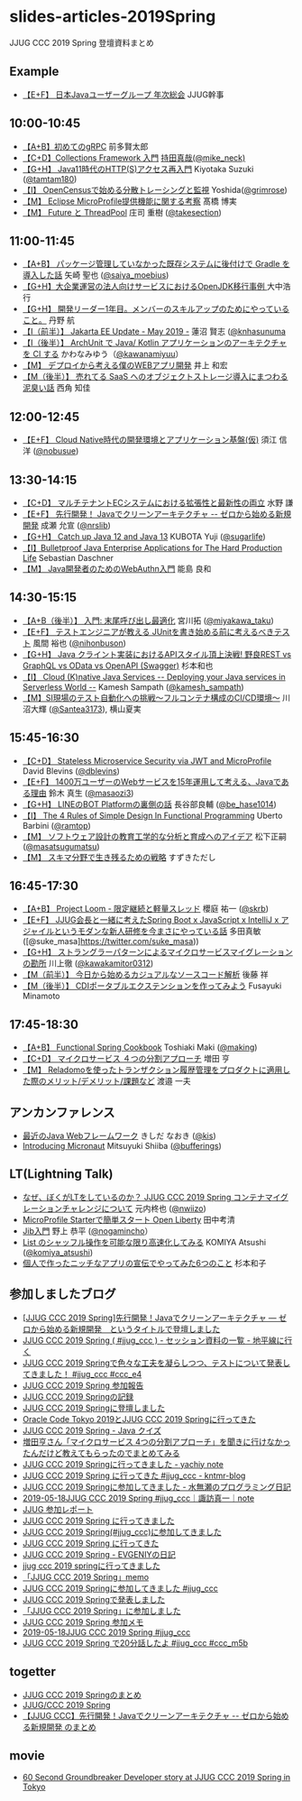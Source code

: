 # slides-articles-2019Spring
JJUG CCC 2019 Spring 登壇資料まとめ

## Example
- [【E+F】 日本Javaユーザーグループ 年次総会](https://ここにスライドURLを入れてね) JJUG幹事

## 10:00-10:45
- [【A+B】初めてのgRPC](https://speakerdeck.com/line_developers/starting-grpc) 前多賢太郎
- [【C+D】Collections Framework 入門](https://www.slideshare.net/mikeneck/jjugccc-2019-spring-collections-framework-jjug-jjugccc-cccc1) [持田真哉(@mike_neck)](https://twitter.com/mike_neck)
- [【G+H】 Java11時代のHTTP(S)アクセス再入門](https://www.slideshare.net/tamrin69/introduction-httpclient-on-java11) Kiyotaka Suzuki ([@tamtam180](https://twitter.com/tamtam180))
- [【I】 OpenCensusで始める分散トレーシングと監視](https://docs.google.com/presentation/d/e/2PACX-1vRotoqhMthVJ6fsAnYIAz04M_-W2HFG43Hc88IXRjlx2WI7z9HB6dGJyj6KhRv-iryz-FD5kxyA0vCr/pub?start=false&loop=false&delayms=3000) Yoshida([@grimrose](https://github.com/grimrose))
- [【M】 Eclipse MicroProfile提供機能に関する考察](https://github.com/jjug-ccc/slides-articles-2019Spring/blob/master/slide/m1a_EclipseMicroProfile.pdf) 髙橋 博実
- [【M】 Future と ThreadPool](https://speakerdeck.com/takesection/futuretothreadpool) 庄司 重樹 ([@takesection](https://twitter.com/takesection)) 

## 11:00-11:45

- [【A+B】 パッケージ管理していなかった既存システムに後付けで Gradle を導入した話](https://speakerdeck.com/saiya_moebius/how-to-setup-gradle-to-improve-legacy-java-system) 矢崎 聖也 ([@saiya_moebius](https://twitter.com/saiya_moebius))
- [【G+H】大企業運営の法人向けサービスにおけるOpenJDK移行事例 ](https://blog.fieldnotes.jp/entry/jjug-ccc-2019-spring) 大中浩行
- [【G+H】 開発リーダー1年目。メンバーのスキルアップのためにやっていること。](https://docs.google.com/presentation/d/1Xx5UPJkmy2dgzRloe8zaGGpEPWk1rhLiAMypK4TKRz8/edit?usp=sharing) 丹野 航
- [【I（前半）】 Jakarta EE Update - May 2019 -](https://www.slideshare.net/khasunuma/jakarta-ee-update-may-2019) 蓮沼 賢志 ([@knhasunuma](https://twitter.com/knhasunuma)
- [【I（後半）】 ArchUnit で Java/ Kotlin アプリケーションのアーキテクチャを CI する](https://speakerdeck.com/kawanamiyuu/jjug-ccc-2019-spring) かわなみゆう（[@kawanamiyuu](https://twitter.com/kawanamiyuu)）
- [【M】 デプロイから考える僕のWEBアプリ開発](https://speakerdeck.com/instreest/think-from-deployment) 井上 和宏
- [【M（後半）】 売れてる SaaS へのオブジェクトストレージ導入にまつわる泥臭い話](https://speakerdeck.com/westc/jjug-ccc-2019-spring) 西角 知佳

## 12:00-12:45

- [【E+F】 Cloud Native時代の開発環境とアプリケーション基盤(仮)](https://speakerdeck.com/nobusue/runtime-for-cloud-native-era) 須江 信洋 ([@nobusue](https://twitter.com/nobusue))

## 13:30-14:15

- [【C+D】 マルチテナントECシステムにおける拡張性と最新性の両立](https://www.slideshare.net/ssusera756b0/ec-146376859) 水野 謙
- [【E+F】 先行開発！ Javaでクリーンアーキテクチャ -- ゼロから始める新規開発](https://speakerdeck.com/nrslib/clean-architecture-with-java) 成瀬 允宣 ([@nrslib](https://twitter.com/nrslib))
- [【G+H】 Catch up Java 12 and Java 13](https://www.slideshare.net/YujiKubota/catch-up-java-12-and-java-13) KUBOTA Yuji ([@sugarlife](https://twitter.com/sugarlife))
- [【I】Bulletproof Java Enterprise Applications for The Hard Production Life](https://www.sebastian-daschner.com/talks/bulletproof-ee/) Sebastian Daschner
- [【M】 Java開発者のためのWebAuthn入門](https://speakerdeck.com/ynojima/webauthn-for-java-developers) 能島 良和

## 14:30-15:15

- [【A+B（後半）】 入門: 末尾呼び出し最適化](https://https://speakerdeck.com/miyakawataku/tail-call-elimination-intro) 宮川拓 ([@miyakawa\_taku](https://twitter.com/miyakawa_taku))
- [【E+F】 テストエンジニアが教える JUnitを書き始める前に考えるべきテスト](https://speakerdeck.com/nihonbuson/jjug-ccc-2019-spring) 風間 裕也 ([@nihonbuson](https://twitter.com/nihonbuson))
- [【G+H】 Java クライント実装におけるAPIスタイル頂上決戦! 野良REST vs GraphQL vs OData vs OpenAPI (Swagger)](https://speakerdeck.com/sugimomoto/java-kuraintoshi-zhuang-niokeruapisutairuding-shang-jue-zhan-ye-liang-rest-vs-graphql-vs-odata-vs-openapi-swagger) 杉本和也
- [【I】 Cloud (K)native Java Services -- Deploying your Java services in Serverless World --](https://slidr.io/kameshsampath/cloud-k-native-java-services-deploying-your-java-services-in-serverless) Kamesh Sampath ([@kamesh_sampath](https://twitter.com/kamesh_sampath))
- [【M】SI現場のテスト自動化への挑戦〜フルコンテナ構成のCI/CD環境〜](https://www.slideshare.net/DaikiKawanuma/sicicd/DaikiKawanuma/sicicd) 川沼大輝 ([@Santea3173](https://twitter.com/Santea3173)), 横山夏実


## 15:45-16:30

- [【C+D】 Stateless Microservice Security via JWT and MicroProfile](https://www.slideshare.net/dblevins1/2019-jjug-ccc-stateless-microservice-security-with-microprofile-jwt) David Blevins ([@dblevins](https://twitter.com/dblevins))
- [【E+F】 1400万ユーザーのWebサービスを15年運用して考える、Javaである理由](https://speakerdeck.com/masao0127s/1400mo-yuzafalsewebsabisuwo-15nian-yun-yong-sitekao-eru-javadearuli-you) 鈴木 真生 ([@masaozi3](https://twitter.com/masaozi3))
- [【G+H】 LINEのBOT Platformの裏側の話](https://speakerdeck.com/line_developers/behind-the-line-bot-platform) 長谷部良輔 ([@be_hase1014](https://twitter.com/be_hase1014))
- [【I】 The 4 Rules of Simple Design In Functional Programming](https://speakerdeck.com/ramtop/4-rules-of-simple-design-in-functional-programming) Uberto Barbini ([@ramtop](https://twitter.com/ramtop))
- [【M】 ソフトウェア設計の教育工学的な分析と育成へのアイデア](https://speakerdeck.com/deffence1776/jjug-2019-spring-fa-biao-zi-liao-sohutoueashe-ji-falsejiao-yu-gong-xue-de-nafen-xi-toyu-cheng-hefalseaidea) 松下正嗣 ([@masatsugumatsu]())
- [【M】 スキマ分野で生き残るための戦略](https://docs.google.com/presentation/d/1JN4hbvTe89G6pwlIndrC3192kh2XKrt51Yjc5Ievt4M/edit) すずきただし

## 16:45-17:30

- [【A+B】 Project Loom - 限定継続と軽量スレッド](https://speakerdeck.com/skrb/project-loom-qing-liang-suretudotoxian-ding-ji-sok) 櫻庭 祐一 ([@skrb](https://twitter.com/skrb))
- [【E+F】 JJUG会長と一緒に考えたSpring Boot x JavaScript x IntelliJ x アジャイルというモダンな新人研修を今まさにやっている話](https://speakerdeck.com/masatoshitada/modern-new-employees-training-spring-boot-javascript-intellij-agile) 多田真敏 ([@suke_masa]https://twitter.com/suke_masa))
-  [【G+H】 ストラングラーパターンによるマイクロサービスマイグレーションの勘所](https://speakerdeck.com/kawakamitor/jjug-ccc-2019-spring) 川上徹 ([@kawakamitor0312](https://twitter.com/kawakamitor0312))
- [【M（前半）】 今日から始めるカジュアルなソースコード解析](https://speakerdeck.com/akiragoto/jjug-ccc-2019-spring) 後藤 祥
- [【M（後半）】 CDIポータブルエクステンションを作ってみよう](https://speakerdeck.com/neverbird/cdipotaburuekusutensiyonwozuo-tutemiyou) Fusayuki Minamoto

## 17:45-18:30

- [【A+B】 Functional Spring Cookbook](https://docs.google.com/presentation/d/1-0NopTfA-CGiCNvKPDOH9ZDMHhazKuoT-_1R69Wp8qs/edit) Toshiaki Maki ([@making](https://twitter.com/making))
- [【C+D】 マイクロサービス ４つの分割アプローチ](https://www.slideshare.net/masuda220/ss-146325870) 増田 亨
- [【M】 Reladomoを使ったトランザクション履歴管理をプロダクトに適用した際のメリット/デメリット/課題など](https://www.slideshare.net/navekazu/reladomo-146647716) 渡邉 一夫

## アンカンファレンス

- [最近のJava Webフレームワーク](https://speakerdeck.com/kishida/java-web-framework-ccc-2019-spr) きしだ なおき ([@kis](https://twitter.com/kis))
- [Introducing Micronaut](https://speakerdeck.com/bufferings/introducing-micronaut) Mitsuyuki Shiiba ([@bufferings](https://twitter.com/bufferings))

## LT(Lightning Talk)

- [なぜ、ぼくがLTをしているのか？ JJUG CCC 2019 Spring コンテナマイグレーションチャレンジについて](https://speakerdeck.com/nwiizo/naze-bokugaltwositeirufalseka) 元内柊也 ([@nwiizo](https://twitter.com/nwiizo))
- [MicroProfile Starterで簡単スタート Open Liberty](https://www.slideshare.net/takakiyo/microprofile-starter-open-liberty?qid=09d4b228-391e-4479-a225-8de2cb1a5a5b&v=&b=&from_search=4) 田中考清
- [Jib入門](https://speakerdeck.com/nogamincho/jibru-men) 野上 恭平 ([@nogamincho](https://twitter.com/nogamincho)）
- [List のシャッフル操作を可能な限り高速化してみる](https://docs.google.com/presentation/d/1OFq1GNGNuQEftFhtAjGgvZs7pciMDs6W0Kto0QtLwwI/edit#slide=id.p) KOMIYA Atsushi ([@komiya_atsushi](https://twitter.com/komiya_atsushi))
- [個人で作ったニッチなアプリの宣伝でやってみた6つのこと](http://www.tomokosugimoto.net/drum/other/jjug_ccc/slide_web.html) 杉本和子

## 参加しましたブログ

- [[JJUG CCC 2019 Spring]先行開発！Javaでクリーンアーキテクチャ — ゼロから始める新規開発　というタイトルで登壇しました](https://nrslib.com/event-after-jjug-ccc-2019-spring/)
- [JJUG CCC 2019 Spring ( #jjug_ccc ) - セッション資料の一覧 - 地平線に行く](https://yujisoftware.hatenablog.com/entry/2019/05/19/040112)
- [JJUG CCC 2019 Springで色々な工夫を凝らしつつ、テストについて発表してきました！ #jjug_ccc #ccc_e4](http://nihonbuson.hatenadiary.jp/entry/2019/05/20/080000)
- [JJUG CCC 2019 Spring 参加報告](http://suzaku-tec.hatenadiary.jp/entry/2019/05/20/233523)
- [JJUG CCC 2019 Springの記録](https://miyakawataku.hatenablog.com/entry/20190520/1558358694)
- [JJUG CCC 2019 Springに登壇しました](https://www.project-respite.com/jjug-ccc-2019-spring/)
- [Oracle Code Tokyo 2019とJJUG CCC 2019 Springに行ってきた](https://dev.classmethod.jp/etc/jjug-ccc-2019-spring/)
- [JJUG CCC 2019 Spring - Java クイズ](https://www.m3tech.blog/entry/2019/05/18/140557)
- [増田亨さん「マイクロサービス 4つの分割アプローチ」を聞きに行けなかったんだけど教えてもらったのでまとめてみる](https://taichiw.hatenablog.com/entry/2019/05/20/190605)
- [JJUG CCC 2019 Springに行ってきました - yachiy note](https://yachiy.hatenablog.com/entry/2019/05/18/221734)
- [JJUG CCC 2019 Spring に行ってきた #jjug_ccc - kntmr-blog](https://kntmr.hatenablog.com/entry/2019/05/18/223621)
- [JJUG CCC 2019 Springに参加してきました - 水無瀬のプログラミング日記](https://minase-program.hatenablog.com/entry/2019/05/20/000357)
- [2019-05-18JJUG CCC 2019 Spring #jjug_ccc｜諏訪真一｜note](https://note.mu/suwash/n/n5f5937986b25#LNHzU)
- [JJUG 参加レポート](https://www.m3tech.blog/entry/jjug-2019-spring)
- [JJUG CCC 2019 Spring に行ってきました](https://qiita.com/taumax/items/2f4ff3a82cb1f243e572)
- [JJUG CCC 2019 Spring(#jjug_ccc)に参加してきました](https://chichi1091.hatenablog.jp/entry/2019/05/18/224111)
- [JJUG CCC 2019 Spring に行ってきた](https://itatyo.hatenadiary.jp/entry/2019/05/20/095324)
- [JJUG CCC 2019 Spring - EVGENIYの日記](http://evgeniy.hatenablog.com/entry/2019/05/20/010521)
- [jjug ccc 2019 springに行ってきました](https://yyyank.blogspot.com/2019/05/jjug-ccc-2019-spring.html)
- [「JJUG CCC 2019 Spring」memo](http://www.cloudsquare.jp/kumonosu/program/java/post-1878/)
- [JJUG CCC 2019 Springに参加してきました #jjug_ccc](https://www.grimrose.org/blog/2019/05/jjug-ccc-2019/)
- [JJUG CCC 2019 Springで発表しました](https://tanoseam.wordpress.com/2019/05/19/jjug-ccc-2019-spring/)
- [「JJUG CCC 2019 Spring」に参加しました](http://makopi23.blog.fc2.com/blog-entry-317.html)
- [JJUG CCC 2019 Spring 参加メモ](https://marcie001.qrunch.io/logs/7XXjqckrKGXq5ZRD)
- [2019-05-18JJUG CCC 2019 Spring #jjug_ccc](https://note.mu/suwash/n/n5f5937986b25)
- [JJUG CCC 2019 Spring で20分話したよ #jjug_ccc #ccc_m5b](http://tadashi.hatenablog.com/entry/2019/05/18/201644)

## togetter

- [JJUG CCC 2019 Springのまとめ](https://togetter.com/li/1356737)
- [JJUG/CCC 2019 Spring](https://togetter.com/li/1356696)
- [【JJUG CCC】先行開発！Javaでクリーンアーキテクチャ -- ゼロから始める新規開発 のまとめ](https://togetter.com/li/1356434) 

## movie
- [60 Second Groundbreaker Developer story at JJUG CCC 2019 Spring in Tokyo](https://www.youtube.com/playlist?list=PLPIzp-E1msrbCZVGIXeSU9eEl-dyIgOq_)
